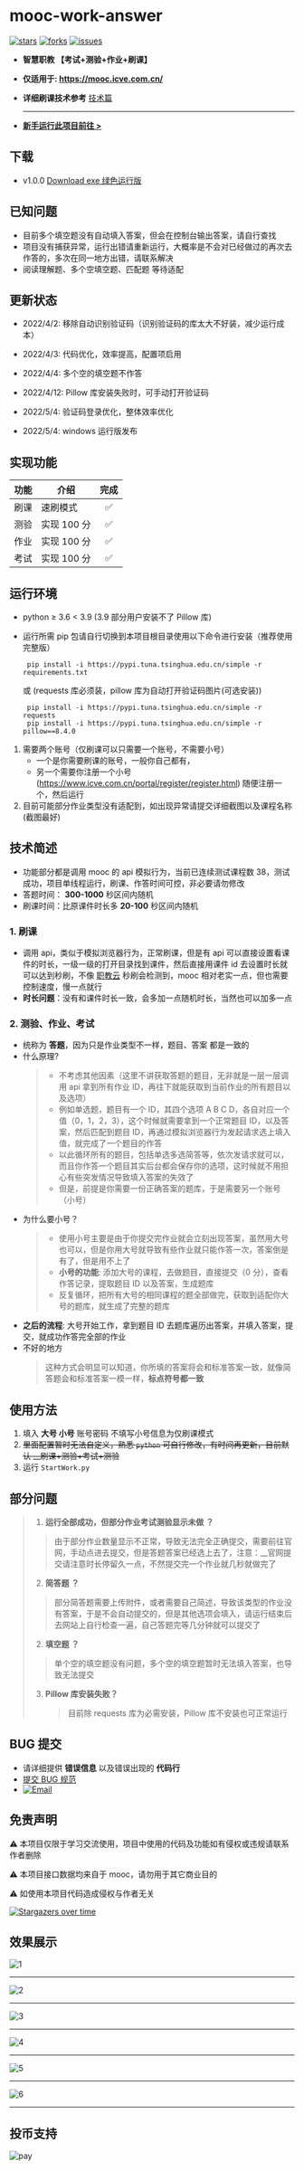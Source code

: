 # mooc-work-answer

[![stars](https://img.shields.io/github/stars/11273/mooc-work-answer)](https://github.com/11273/mooc-work-answer)
[![forks](https://img.shields.io/github/forks/11273/mooc-work-answer)](https://github.com/11273/mooc-work-answer)
[![issues](https://img.shields.io/github/issues/11273/mooc-work-answer)](https://github.com/11273/mooc-work-answer/issues)

- **智慧职教 【考试+测验+作业+刷课】**

- **仅适用于: <https://mooc.icve.com.cn/>**

- **详细刷课技术参考** [技术篇](https://www.52pojie.cn/thread-1338063-1-1.html)

  ***

- **[新手运行此项目前往 >](REAEME_RUN.md)**

## 下载

- v1.0.0 [Download exe 绿色运行版](https://github.com/11273/mooc-work-answer/releases/tag/v1.0.0)

## 已知问题

- 目前多个填空题没有自动填入答案，但会在控制台输出答案，请自行查找
- 项目没有捕获异常，运行出错请重新运行，大概率是不会对已经做过的再次去作答的，多次在同一地方出错，请联系解决
- 阅读理解题、多个空填空题、匹配题 等待适配

## 更新状态

- 2022/4/2: 移除自动识别验证码（识别验证码的库太大不好装，减少运行成本）

- 2022/4/3: 代码优化，效率提高，配置项启用

- 2022/4/4: 多个空的填空题不作答

- 2022/4/12: Pillow 库安装失败时，可手动打开验证码

- 2022/5/4: 验证码登录优化，整体效率优化

- 2022/5/4: windows 运行版发布

## 实现功能

| 功能 | 介绍        | 完成 |
| :--: | ----------- | :--: |
| 刷课 | 速刷模式    |  ✅  |
| 测验 | 实现 100 分 |  ✅  |
| 作业 | 实现 100 分 |  ✅  |
| 考试 | 实现 100 分 |  ✅  |

## 运行环境

- python ≥ 3.6 < 3.9 (3.9 部分用户安装不了 Pillow 库)
- 运行所需 pip 包请自行切换到本项目根目录使用以下命令进行安装（推荐使用完整版）

  ```pip
   pip install -i https://pypi.tuna.tsinghua.edu.cn/simple -r requirements.txt
  ```

  或 (requests 库必须装，pillow 库为自动打开验证码图片(可选安装))

  ```pip
   pip install -i https://pypi.tuna.tsinghua.edu.cn/simple -r requests
   pip install -i https://pypi.tuna.tsinghua.edu.cn/simple -r pillow==8.4.0
  ```

1. 需要两个账号（仅刷课可以只需要一个账号，不需要小号）
   - 一个是你需要刷课的账号，一般你自己都有，
   - 另一个需要你注册一个小号(<https://www.icve.com.cn/portal/register/register.html>) 随便注册一个，然后运行
2. 目前可能部分作业类型没有适配到，如出现异常请提交详细截图以及课程名称(截图最好)

## 技术简述

- 功能部分都是调用 mooc 的 api 模拟行为，当前已连续测试课程数 38，测试成功，项目单线程运行，刷课、作答时间可控，非必要请勿修改
- 答题时间： **300-1000** 秒区间内随机
- 刷课时间：比原课件时长多 **20-100** 秒区间内随机

### 1. 刷课

- 调用 api，类似于模拟浏览器行为，正常刷课，但是有 api 可以直接设置看课件的时长，一级一级的打开目录找到课件，然后直接用课件 id 去设置时长就可以达到秒刷，不像 [职教云](https://zjy2.icve.com.cn/) 秒刷会检测到，mooc 相对老实一点，但也需要控制速度，慢一点就行
- **时长问题**：没有和课件时长一致，会多加一点随机时长，当然也可以加多一点

### 2. 测验、作业、考试

- 统称为 **答题**，因为只是作业类型不一样，题目、答案 都是一致的
- 什么原理?
  > - 不考虑其他因素（这里不讲获取答题的题目，无非就是一层一层调用 api 拿到所有作业 ID，再往下就能获取到当前作业的所有题目以及选项）
  > - 例如单选题，题目有一个 ID，其四个选项 A B C D，各自对应一个值（0，1，2，3），这个时候就需要拿到一个正常题目 ID，以及答案，然后匹配到题目 ID，再通过模拟浏览器行为发起请求选上填入值，就完成了一个题目的作答
  > - 以此循环所有的题目，包括单选多选简答等，依次发请求就可以，而且你作答一个题目其实后台都会保存你的选项，这时候就不用担心有些突发情况导致填入答案的失效了
  > - 但是，前提是你需要一份正确答案的题库，于是需要另一个账号（小号）
- 为什么要小号？
  > - 使用小号主要是由于你提交完作业就会立刻出现答案，虽然用大号也可以，但是你用大号就导致有些作业就只能作答一次，答案倒是有了，但是用不上了
  > - **小号的功能**: 添加大号的课程，去做题目，直接提交（0 分），查看作答记录，提取题目 ID 以及答案，生成题库
  > - 反复循环，把所有大号的相同课程的题全部做完，获取到适配你大号的题库，就生成了完整的题库
- **之后的流程**: 大号开始工作，拿到题目 ID 去题库遍历出答案，并填入答案，提交，就成功作答完全部的作业
- 不好的地方
  > 这种方式会明显可以知道，你所填的答案将会和标准答案一致，就像简答题会和标准答案一模一样，**标点符号都一致**

## 使用方法

1. 填入 **大号 小号** 账号密码 不填写小号信息为仅刷课模式
2. ~~里面配置暂时无法自定义，熟悉 `python` 可自行修改，有时间再更新，目前默认 \_\_刷课+测验+考试+测验~~
3. 运行 `StartWork.py`

## 部分问题

> 1. **运行全部成功，但部分作业考试测验显示未做 ？**
>
> > 由于部分作业数量显示不正常，导致无法完全正确提交，需要前往官网，手动点进去提交，但是答题答案已经选上去了，注意：\_\_官网提交请注意时长停留久一点，不然提交完一个作业就几秒就做完了
>
> 2. **简答题 ？**
>
> > 部分简答题需要上传附件，或者需要自己简述，导致该类型的作业没有答案，于是不会自动提交的，但是其他选项会填入，请运行结束后去网站上自行检查一遍，自己答题完等几分钟就可以提交了
>
> 2. **填空题 ？**
>
> > 单个空的填空题没有问题，多个空的填空题暂时无法填入答案，也导致无法提交
>
> 3. **Pillow 库安装失败？**
>    > 目前除 requests 库为必需安装，Pillow 库不安装也可正常运行

## BUG 提交

- 请详细提供 **错误信息** 以及错误出现的 **代码行**
- [提交 BUG 规范](https://github.com/11273/mooc-work-answer/issues/22)
- [![Email](http://rescdn.qqmail.com/zh_CN/htmledition/images/function/qm_open/ico_mailme_11.png 'QQ Email')](http://mail.qq.com/cgi-bin/qm_share?t=qm_mailme&email=KBkbHhsQEBgZHxpoWVkGS0dF)

## 免责声明

⚠️ 本项目仅限于学习交流使用，项目中使用的代码及功能如有侵权或违规请联系作者删除

⚠️ 本项目接口数据均来自于 mooc，请勿用于其它商业目的

⚠️ 如使用本项目代码造成侵权与作者无关

[![Stargazers over time](https://starchart.cc/11273/mooc-work-answer.svg)](https://starchart.cc/11273/mooc-work-answer)

## 效果展示

![1](./images/1.jpg)

---

![2](./images/2.jpg)

---

![3](./images/3.jpg)

---

![4](./images/4.jpg)

---

![5](./images/5.jpg)

---

![6](./images/6.jpg)

---

## 投币支持

![pay](./images/pay.png)
